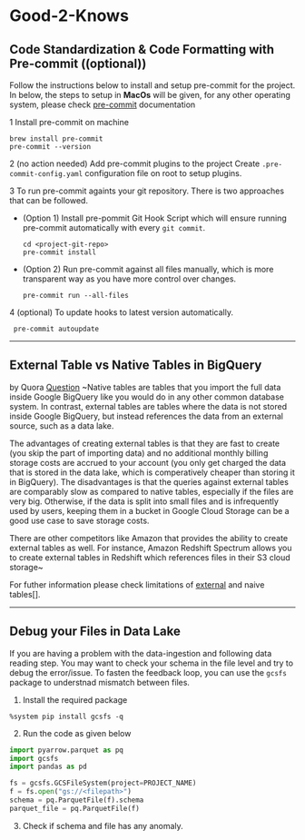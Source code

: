 # Good-2-Knows

## Code Standardization & Code Formatting  with Pre-commit ((optional))
Follow the instructions below to install and setup pre-commit for the project.
In below, the steps to setup in **MacOs** will be given, for any other operating system,
please check [pre-commit](https://pre-commit.com/) documentation

1  Install pre-commit on machine
```shell
brew install pre-commit
pre-commit --version
```

2 (no action needed) Add pre-commit plugins to the project
Create `.pre-commit-config.yaml` configuration file on root to setup plugins.


3 To run pre-commit againts your git repository. There is two
approaches that can be followed.
- (Option 1) Install pre-pommit Git Hook Script which will ensure running pre-commit automatically with every `git commit`.
    ```shell
    cd <project-git-repo>
    pre-commit install
    ```
- (Option 2) Run pre-commit against all files manually, which is more transparent way as you have more control over changes.
    ```shell
    pre-commit run --all-files
    ```

4 (optional) To update hooks to latest version automatically.
```shell
 pre-commit autoupdate
```

---

## External Table vs Native Tables in BigQuery
by Quora [Question](https://www.quora.com/What-is-the-difference-between-native-and-external-tables-in-Google-Big-Query)
~Native tables are tables that you import the full data inside Google BigQuery like you would do in any other common database system. In contrast, external tables are tables where the data is not stored inside Google BigQuery, but instead references the data from an external source, such as a data lake.

The advantages of creating external tables is that they are fast to create (you skip the part of importing data) and no additional monthly billing storage costs are accrued to your account (you only get charged the data that is stored in the data lake, which is comperatively cheaper than storing it in BigQuery). The disadvantages is that the queries against external tables are comparably slow as compared to native tables, especially if the files are very big. Otherwise, if the data is split into small files and is infrequently used by users, keeping them in a bucket in Google Cloud Storage can be a good use case to save storage costs.

There are other competitors like Amazon that provides the ability to create external tables as well. For instance, Amazon Redshift Spectrum allows you to create external tables in Redshift which references files in their S3 cloud storage~

For futher information please check limitations of [external](https://cloud.google.com/bigquery/docs/external-tables#external_table_limitations) and naive tables[].


---

## Debug your Files in Data Lake
If you are having a problem with the data-ingestion and following data reading step.
You may want to check your schema in the file level and try to debug the error/issue.
To fasten the feedback loop, you can use the `gcsfs` package to understnad mismatch between files.

1. Install the required package
```shell
%system pip install gcsfs -q
```
2. Run the code as given below
```python
import pyarrow.parquet as pq
import gcsfs
import pandas as pd

fs = gcsfs.GCSFileSystem(project=PROJECT_NAME)
f = fs.open("gs://<filepath>")
schema = pq.ParquetFile(f).schema
parquet_file = pq.ParquetFile(f)
```
3. Check if schema and file has any anomaly.
